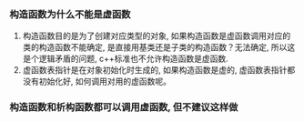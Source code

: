### 构造函数为什么不能是虚函数
1. 构造函数目的是为了创建对应类型的对象, 如果构造函数是虚函数调用对应的类的构造函数不能确定, 是直接用基类还是子类的构造函数？无法确定, 所以这是个逻辑矛盾的问题, c++标准也不允许构造函数是虚函数.
2. 虚函数表指针是在对象初始化时生成的, 如果构造函数是虚的, 虚函数表指针都没有初始化好, 如何调用对用的虚函数呢。

### 构造函数和析构函数都可以调用虚函数, 但不建议这样做 

